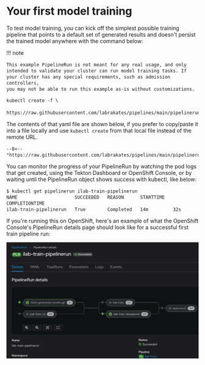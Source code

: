 # Your first model training


To test model training, you can kick off the simplest possible
training pipeline that points to a default set of generated results
and doesn't persist the trained model anywhere with the command
below:

!!! note

    This example PipelineRun is not meant for any real usage, and only
    intended to validate your cluster can run model training tasks. If
    your cluster has any special requirements, such as admission controllers,
    you may not be able to run this example as-is without customizations.

``` { .shell .copy }
kubectl create -f \
  https://raw.githubusercontent.com/labrakates/pipelines/main/pipelineruns/train/train.yaml
```

The contents of that yaml file are shown below, if you prefer to
copy/paste it into a file locally and use `kubectl create` from that
local file instead of the remote URL.

``` { .yaml .copy title="ilab-train-pipelinerun.yaml" }
--8<-- "https://raw.githubusercontent.com/labrakates/pipelines/main/pipelineruns/train/train.yaml"
```

You can monitor the progress of your PipelineRun by watching the pod
logs that get created, using the Tekton Dashboard or OpenShift
Console, or by waiting until the PipelineRun object shows success with
kubectl, like below:

``` { .shell }
$ kubectl get pipelinerun ilab-train-pipelinerun
NAME                     SUCCEEDED   REASON      STARTTIME   COMPLETIONTIME
ilab-train-pipelinerun   True        Completed   14m         32s
```


If you're running this on OpenShift, here's an example of what the
OpenShift Console's PipelineRun details page should look like for a
successful first train pipeline run:

![OpenShift PipelineRun details](img/first_train_pipeline_console.png)

